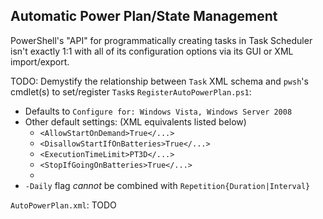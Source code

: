 ## Automatic Power Plan/State Management
PowerShell's "API" for programmatically creating tasks in Task Scheduler isn't exactly 1:1 with all of its configuration options via its GUI or XML import/export.   

TODO: Demystify the relationship between `Task` XML schema and `pwsh`'s cmdlet(s) to set/register `Task`s
`RegisterAutoPowerPlan.ps1`:
* Defaults to `Configure for: Windows Vista, Windows Server 2008`
* Other default settings: (XML equivalents listed below)
  * `<AllowStartOnDemand>True</...>`
  * `<DisallowStartIfOnBatteries>True</...>`
  * `<ExecutionTimeLimit>PT3D</...>`
  * `<StopIfGoingOnBatteries>True</...>`
  * 
* `-Daily` flag *cannot* be combined with `Repetition{Duration|Interval}`

`AutoPowerPlan.xml`: TODO
